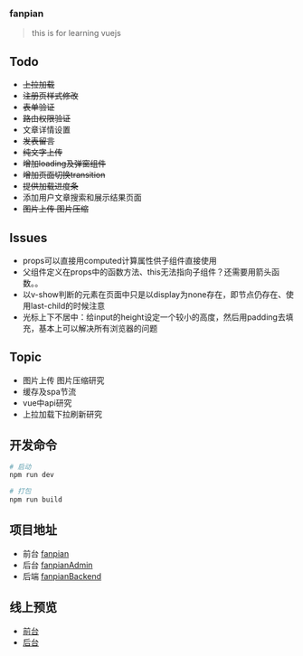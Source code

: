 ### fanpian
> this is  for learning vuejs

## Todo

- ~~上拉加载~~
- ~~注册页样式修改~~
- ~~表单验证~~
- ~~路由权限验证~~
- 文章详情设置
- ~~发表留言~~
- ~~纯文字上传~~
- ~~增加loading及弹窗组件~~
- ~~增加页面切换transition~~
- ~~提供加载进度条~~
- 添加用户文章搜索和展示结果页面
- ~~图片上传 图片压缩~~

## Issues

- props可以直接用computed计算属性供子组件直接使用
- 父组件定义在props中的函数方法、this无法指向子组件？还需要用箭头函数。。
- 以v-show判断的元素在页面中只是以display为none存在，即节点仍存在、使用last-child的时候注意
- 光标上下不居中：给input的height设定一个较小的高度，然后用padding去填充，基本上可以解决所有浏览器的问题

## Topic

- 图片上传 图片压缩研究
- 缓存及spa节流
- vue中api研究
- 上拉加载下拉刷新研究



## 开发命令
```bash
# 启动
npm run dev

# 打包
npm run build 
```
## 项目地址
 * 前台 [fanpian](https://github.com/douglasvegas/fanpian)
 * 后台 [fanpianAdmin](https://github.com/douglasvegas/fanpianAdmin)
 * 后端 [fanpianBackend](https://github.com/douglasvegas/fanpianBackend)

## 线上预览
* [前台](http://www.douglasvegas.com/)
* [后台](http://admin.douglasvegas.com/)
